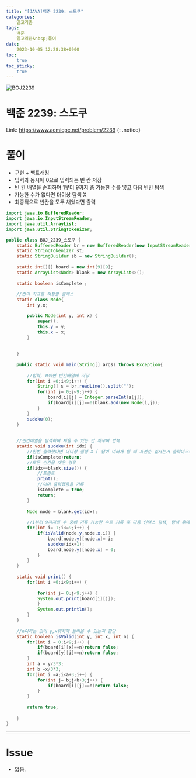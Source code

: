 ```yaml
---
title: "[JAVA]백준 2239: 스도쿠"
categories:
    알고리즘
tags:
    백준
    알고리즘&nbsp;풀이
date:
    2023-10-05 12:28:38+0900
toc:
    true
toc_sticky:
    true
---
```

![BOJ2239](https://github.com/cuzzzu1318/cuzzzu1318.github.io/assets/77597885/2b77f53f-4396-4a1c-a262-0e5733e71309)



# 백준 2239: 스도쿠
Link: <https://www.acmicpc.net/problem/2239>
{: .notice}


# 풀이
* 구현 + 백트래킹
* 입력과 동시에 0으로 입력되는 빈 칸 저장
* 빈 칸 배열을 순회하며 1부터 9까지 중 가능한 수를 넣고 다음 빈칸 탐색
* 가능한 수가 없다면 더이상 탐색 X
* 최종적으로 빈칸을 모두 채웠다면 출력
  
```java
import java.io.BufferedReader;
import java.io.InputStreamReader;
import java.util.ArrayList;
import java.util.StringTokenizer;

public class BOJ_2239_스도쿠 {
	static BufferedReader br = new BufferedReader(new InputStreamReader(System.in));
	static StringTokenizer st;
	static StringBuilder sb = new StringBuilder();
	
	static int[][] board = new int[9][9];
	static ArrayList<Node> blank = new ArrayList<>();
	
	static boolean isComplete ;
	
	//칸의 좌표를 저장할 클래스
	static class Node{
		int y,x;

		public Node(int y, int x) {
			super();
			this.y = y;
			this.x = x;
		}
		
		
	}
	
	public static void main(String[] args) throws Exception{
		
		//입력, 0이면 빈칸배열에 저장
		for(int i =0;i<9;i++) {
			String[] s = br.readLine().split("");
			for(int j= 0;j<9;j++) {
				board[i][j] = Integer.parseInt(s[j]);
				if(board[i][j]==0)blank.add(new Node(i,j));
			}
		}
		sudoku(0);
	}
	
	
	//빈칸배열을 탐색하며 채울 수 있는 칸 채우며 반복
	static void sudoku(int idx) {
		//한번 출력했다면 더이상 실행 X ( 답이 여러개 일 때 사전순 앞서는거 출력이므로)
		if(isComplete)return;
		//모든 빈칸을 채운 경우
		if(idx==blank.size()) {
			//프린트
			print();
			//이미 출력했음을 기록
			isComplete = true;
			return;
		}
		
		Node node = blank.get(idx);
		
		//1부터 9까지의 수 중에 기록 가능한 수로 기록 후 다음 인덱스 탐색, 탐색 후에는 다시 0으로 갱신
		for(int i= 1;i<=9;i++) {
			if(isValid(node.y,node.x,i)) {
				board[node.y][node.x]= i;
				sudoku(idx+1);
				board[node.y][node.x] = 0;
			}
		}
	}
	
	static void print() {
		for(int i =0;i<9;i++) {
			
			for(int j= 0;j<9;j++) {
			System.out.print(board[i][j]);	
			}
			System.out.println();
		}
	}
	
	//n이라는 값이 y,x위치에 들어올 수 있는지 판단
	static boolean isValid(int y, int x, int n) {
		for(int i = 0;i<9;i++) {
			if(board[i][x]==n)return false;
			if(board[y][i]==n)return false;
		}
		int a = y/3*3;
		int b =x/3*3;
		for(int i =a;i<a+3;i++) {
			for(int j= b;j<b+3;j++) {
				if(board[i][j]==n)return false;
			}
		}
		
		return true;
		
	}
}

```
***

# Issue

* 없음.